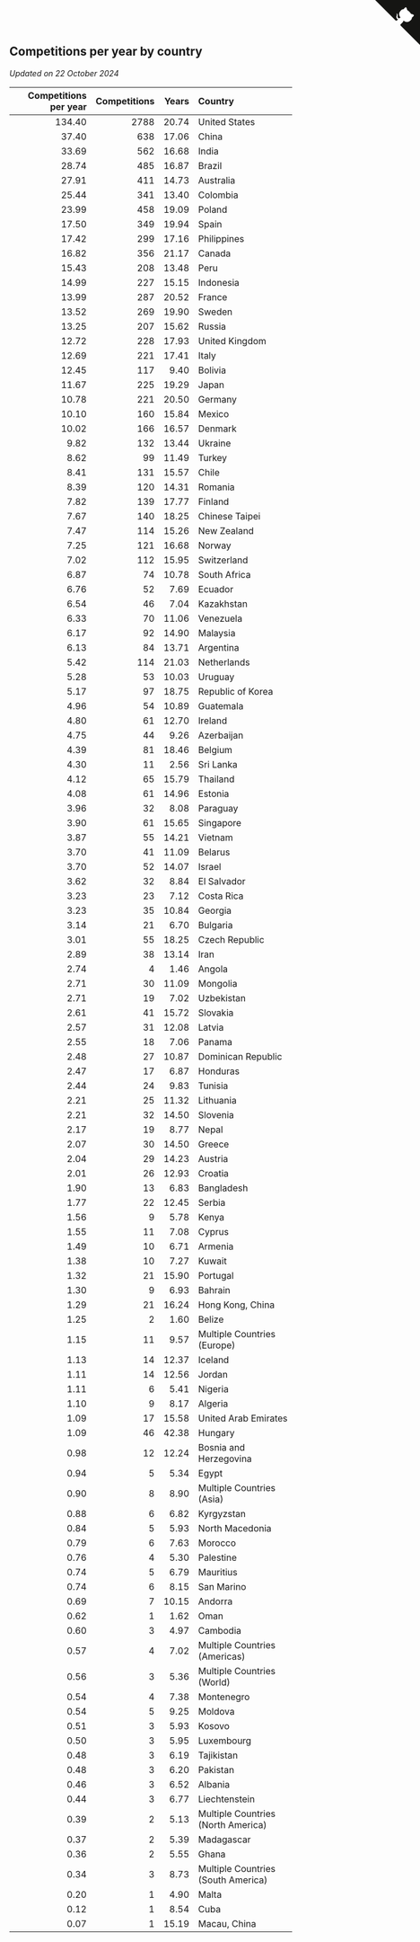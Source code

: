 ## Competitions per year by country

*Updated on 22 October 2024*

| Competitions per year | Competitions | Years | Country |
| ---: | ---: | ---: | :--- |
| 134.40 | 2788 | 20.74 | United States |
| 37.40 | 638 | 17.06 | China |
| 33.69 | 562 | 16.68 | India |
| 28.74 | 485 | 16.87 | Brazil |
| 27.91 | 411 | 14.73 | Australia |
| 25.44 | 341 | 13.40 | Colombia |
| 23.99 | 458 | 19.09 | Poland |
| 17.50 | 349 | 19.94 | Spain |
| 17.42 | 299 | 17.16 | Philippines |
| 16.82 | 356 | 21.17 | Canada |
| 15.43 | 208 | 13.48 | Peru |
| 14.99 | 227 | 15.15 | Indonesia |
| 13.99 | 287 | 20.52 | France |
| 13.52 | 269 | 19.90 | Sweden |
| 13.25 | 207 | 15.62 | Russia |
| 12.72 | 228 | 17.93 | United Kingdom |
| 12.69 | 221 | 17.41 | Italy |
| 12.45 | 117 | 9.40 | Bolivia |
| 11.67 | 225 | 19.29 | Japan |
| 10.78 | 221 | 20.50 | Germany |
| 10.10 | 160 | 15.84 | Mexico |
| 10.02 | 166 | 16.57 | Denmark |
| 9.82 | 132 | 13.44 | Ukraine |
| 8.62 | 99 | 11.49 | Turkey |
| 8.41 | 131 | 15.57 | Chile |
| 8.39 | 120 | 14.31 | Romania |
| 7.82 | 139 | 17.77 | Finland |
| 7.67 | 140 | 18.25 | Chinese Taipei |
| 7.47 | 114 | 15.26 | New Zealand |
| 7.25 | 121 | 16.68 | Norway |
| 7.02 | 112 | 15.95 | Switzerland |
| 6.87 | 74 | 10.78 | South Africa |
| 6.76 | 52 | 7.69 | Ecuador |
| 6.54 | 46 | 7.04 | Kazakhstan |
| 6.33 | 70 | 11.06 | Venezuela |
| 6.17 | 92 | 14.90 | Malaysia |
| 6.13 | 84 | 13.71 | Argentina |
| 5.42 | 114 | 21.03 | Netherlands |
| 5.28 | 53 | 10.03 | Uruguay |
| 5.17 | 97 | 18.75 | Republic of Korea |
| 4.96 | 54 | 10.89 | Guatemala |
| 4.80 | 61 | 12.70 | Ireland |
| 4.75 | 44 | 9.26 | Azerbaijan |
| 4.39 | 81 | 18.46 | Belgium |
| 4.30 | 11 | 2.56 | Sri Lanka |
| 4.12 | 65 | 15.79 | Thailand |
| 4.08 | 61 | 14.96 | Estonia |
| 3.96 | 32 | 8.08 | Paraguay |
| 3.90 | 61 | 15.65 | Singapore |
| 3.87 | 55 | 14.21 | Vietnam |
| 3.70 | 41 | 11.09 | Belarus |
| 3.70 | 52 | 14.07 | Israel |
| 3.62 | 32 | 8.84 | El Salvador |
| 3.23 | 23 | 7.12 | Costa Rica |
| 3.23 | 35 | 10.84 | Georgia |
| 3.14 | 21 | 6.70 | Bulgaria |
| 3.01 | 55 | 18.25 | Czech Republic |
| 2.89 | 38 | 13.14 | Iran |
| 2.74 | 4 | 1.46 | Angola |
| 2.71 | 30 | 11.09 | Mongolia |
| 2.71 | 19 | 7.02 | Uzbekistan |
| 2.61 | 41 | 15.72 | Slovakia |
| 2.57 | 31 | 12.08 | Latvia |
| 2.55 | 18 | 7.06 | Panama |
| 2.48 | 27 | 10.87 | Dominican Republic |
| 2.47 | 17 | 6.87 | Honduras |
| 2.44 | 24 | 9.83 | Tunisia |
| 2.21 | 25 | 11.32 | Lithuania |
| 2.21 | 32 | 14.50 | Slovenia |
| 2.17 | 19 | 8.77 | Nepal |
| 2.07 | 30 | 14.50 | Greece |
| 2.04 | 29 | 14.23 | Austria |
| 2.01 | 26 | 12.93 | Croatia |
| 1.90 | 13 | 6.83 | Bangladesh |
| 1.77 | 22 | 12.45 | Serbia |
| 1.56 | 9 | 5.78 | Kenya |
| 1.55 | 11 | 7.08 | Cyprus |
| 1.49 | 10 | 6.71 | Armenia |
| 1.38 | 10 | 7.27 | Kuwait |
| 1.32 | 21 | 15.90 | Portugal |
| 1.30 | 9 | 6.93 | Bahrain |
| 1.29 | 21 | 16.24 | Hong Kong, China |
| 1.25 | 2 | 1.60 | Belize |
| 1.15 | 11 | 9.57 | Multiple Countries (Europe) |
| 1.13 | 14 | 12.37 | Iceland |
| 1.11 | 14 | 12.56 | Jordan |
| 1.11 | 6 | 5.41 | Nigeria |
| 1.10 | 9 | 8.17 | Algeria |
| 1.09 | 17 | 15.58 | United Arab Emirates |
| 1.09 | 46 | 42.38 | Hungary |
| 0.98 | 12 | 12.24 | Bosnia and Herzegovina |
| 0.94 | 5 | 5.34 | Egypt |
| 0.90 | 8 | 8.90 | Multiple Countries (Asia) |
| 0.88 | 6 | 6.82 | Kyrgyzstan |
| 0.84 | 5 | 5.93 | North Macedonia |
| 0.79 | 6 | 7.63 | Morocco |
| 0.76 | 4 | 5.30 | Palestine |
| 0.74 | 5 | 6.79 | Mauritius |
| 0.74 | 6 | 8.15 | San Marino |
| 0.69 | 7 | 10.15 | Andorra |
| 0.62 | 1 | 1.62 | Oman |
| 0.60 | 3 | 4.97 | Cambodia |
| 0.57 | 4 | 7.02 | Multiple Countries (Americas) |
| 0.56 | 3 | 5.36 | Multiple Countries (World) |
| 0.54 | 4 | 7.38 | Montenegro |
| 0.54 | 5 | 9.25 | Moldova |
| 0.51 | 3 | 5.93 | Kosovo |
| 0.50 | 3 | 5.95 | Luxembourg |
| 0.48 | 3 | 6.19 | Tajikistan |
| 0.48 | 3 | 6.20 | Pakistan |
| 0.46 | 3 | 6.52 | Albania |
| 0.44 | 3 | 6.77 | Liechtenstein |
| 0.39 | 2 | 5.13 | Multiple Countries (North America) |
| 0.37 | 2 | 5.39 | Madagascar |
| 0.36 | 2 | 5.55 | Ghana |
| 0.34 | 3 | 8.73 | Multiple Countries (South America) |
| 0.20 | 1 | 4.90 | Malta |
| 0.12 | 1 | 8.54 | Cuba |
| 0.07 | 1 | 15.19 | Macau, China |


<a href="https://github.com/jonatanklosko/wca_statistics" class="github-corner" aria-label="View source on Github"><svg width="80" height="80" viewBox="0 0 250 250" style="fill:#151513; color:#fff; position: absolute; top: 0; border: 0; right: 0;" aria-hidden="true"><path d="M0,0 L115,115 L130,115 L142,142 L250,250 L250,0 Z"></path><path d="M128.3,109.0 C113.8,99.7 119.0,89.6 119.0,89.6 C122.0,82.7 120.5,78.6 120.5,78.6 C119.2,72.0 123.4,76.3 123.4,76.3 C127.3,80.9 125.5,87.3 125.5,87.3 C122.9,97.6 130.6,101.9 134.4,103.2" fill="currentColor" style="transform-origin: 130px 106px;" class="octo-arm"></path><path d="M115.0,115.0 C114.9,115.1 118.7,116.5 119.8,115.4 L133.7,101.6 C136.9,99.2 139.9,98.4 142.2,98.6 C133.8,88.0 127.5,74.4 143.8,58.0 C148.5,53.4 154.0,51.2 159.7,51.0 C160.3,49.4 163.2,43.6 171.4,40.1 C171.4,40.1 176.1,42.5 178.8,56.2 C183.1,58.6 187.2,61.8 190.9,65.4 C194.5,69.0 197.7,73.2 200.1,77.6 C213.8,80.2 216.3,84.9 216.3,84.9 C212.7,93.1 206.9,96.0 205.4,96.6 C205.1,102.4 203.0,107.8 198.3,112.5 C181.9,128.9 168.3,122.5 157.7,114.1 C157.9,116.9 156.7,120.9 152.7,124.9 L141.0,136.5 C139.8,137.7 141.6,141.9 141.8,141.8 Z" fill="currentColor" class="octo-body"></path></svg></a><style>.github-corner:hover .octo-arm{animation:octocat-wave 560ms ease-in-out}@keyframes octocat-wave{0%,100%{transform:rotate(0)}20%,60%{transform:rotate(-25deg)}40%,80%{transform:rotate(10deg)}}@media (max-width:500px){.github-corner:hover .octo-arm{animation:none}.github-corner .octo-arm{animation:octocat-wave 560ms ease-in-out}}</style>
